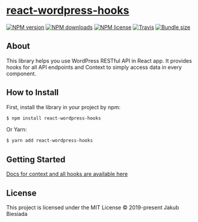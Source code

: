# [react-wordpress-hooks](https://github.com/cool-hooks/react-wordpress-hooks)

[![NPM version](http://img.shields.io/npm/v/react-wordpress-hooks?style=flat-square)](https://www.npmjs.com/package/react-wordpress-hooks)
[![NPM downloads](http://img.shields.io/npm/dm/react-wordpress-hooks?style=flat-square)](https://www.npmjs.com/package/react-wordpress-hooks)
[![NPM license](https://img.shields.io/npm/l/react-wordpress-hooks?style=flat-square)](https://www.npmjs.com/package/react-wordpress-hooks)
[![Travis](https://img.shields.io/travis/cool-hooks/react-wordpress-hooks/master?style=flat-square)](https://travis-ci.org/cool-hooks/react-wordpress-hooks)
[![Bundle size](https://img.shields.io/bundlephobia/min/react-wordpress-hooks?style=flat-square)](https://bundlephobia.com/result?p=react-wordpress-hooks)

## About

This library helps you use WordPress RESTful API in React app. It provides hooks for all API endpoints and Context to simply access data in every component.

## How to Install

First, install the library in your project by npm:

```sh
$ npm install react-wordpress-hooks
```

Or Yarn:

```sh
$ yarn add react-wordpress-hooks
```

## Getting Started

[Docs for context and all hooks are available here](https://cool-hooks.github.io/react-wordpress-hooks/)

## License

This project is licensed under the MIT License © 2019-present Jakub Biesiada
